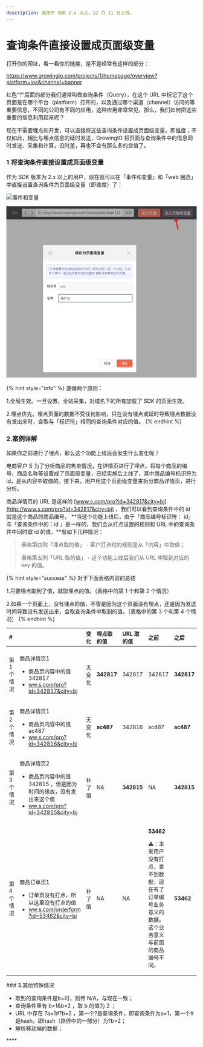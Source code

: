```yaml
---
description: 适用于 SDK 2.x 以上，12 月 11 日上线。
---
```


# 查询条件直接设置成页面级变量

打开你的网址，看一看你的链接，是不是经常有这样的部分：

https://www.growingio.com/projects/1/homepage/overview?platform=ios&channel=banner

红色“?”后面的部分我们通常叫做查询条件（Query），在这个 URL 中标记了这个页面是在哪个平台（platform）打开的，以及通过哪个渠道（channel）访问的等重要信息，不同的公司有不同的应用，这种应用非常常见，那么，我们如何把这些重要的信息利用起来呢？

现在不需要埋点和开发，可以直接将这些查询条件设置成页面级变量，即维度；不仅如此，相比与埋点信息的延时发送，GrowingIO 将页面与查询条件中的信息同时发送、采集和计算，没时差，再也不会有那么多的空值了。

### 1.将查询条件直接设置成页面级变量

作为 SDK 版本为 2.x 以上的用户，现在就可以在「事件和变量」和「web 圈选」中直接设置查询条件为页面级变量（即维度）了：

![&#x4E8B;&#x4EF6;&#x548C;&#x53D8;&#x91CF;](https://lh6.googleusercontent.com/A0rAnnpKQUnR0_mRW77uotOr7eQxB731Q61cvL3pIQe-PrZ_0qaez69oAWZ6Da5eKzVICJtvrS2vX934zQ9UhlHgkV0-Nenh_Oo1_9uMbjBJzj3Je8zRnUr_TJZOWIO4cfDbwDm1)

![web &#x5708;&#x9009;](../../.gitbook/assets/image%20%2811%29.png)

{% hint style="info" %}
遵循两个原则：

1.全局生效。一旦设置，全站采集，对域名下的所有加载了 SDK 的页面生效。

2.埋点优先。埋点页面的数据不受任何影响，只在没有埋点或延时导致埋点数据没有发出来时，会取与「标识符」相同的查询条件对应的值。
{% endhint %}

### **2.案例详解**

如果你之前进行了埋点，那么这个功能上线后会发生什么变化呢？

电商客户 S 为了分析商品的售卖情况，在详情页进行了埋点，将每个商品的编号、商品名称等设置成了页面级变量，已经实施后上线了，其中商品编号标识符为 id，是从内容中取值的。接下来，用户用这个页面级变量来拆分商品详情页，进行分析。

商品详情页的 URL 是这样的 [www.s.com/pro?id=342817&city=bj](http://www.s.com/pro?id=342817&city=bj) ，我们可以看到查询条件中的 id 就是这个商品的商品编号， **当这个功能上线后，由于「商品编号标识符： id」与「查询条件中的：id 」是一样的，我们会从打点设置的规则和 URL 中的查询条件中同时取 id 的值，**有如下几种情况：

> 表格第四列「埋点取的值」 - 客户打点时的规则是从「内容」中取值；
>
> 表格第五列「URL 取的值」 - 这个功能上线后我们从 URL 中取到对应的 key 的值。

{% hint style="success" %}
对于下面表格内容的总结

1.只要埋点取到了值，就取埋点的值。（表格中的第 1 个和第 2 个情况）

2.如果一个页面上，没有埋点的值，不管是因为这个页面没有埋点，还是因为发送时间导致没有发送出来，会取查询条件中取到的值。（表格中的第 3 个和第 4 个情况）
{% endhint %}

<table>
  <thead>
    <tr>
      <th style="text-align:left">#</th>
      <th style="text-align:left"></th>
      <th style="text-align:left">变化</th>
      <th style="text-align:left">埋点取的值</th>
      <th style="text-align:left">URL 取的值</th>
      <th style="text-align:left">之前</th>
      <th style="text-align:left">之后</th>
    </tr>
  </thead>
  <tbody>
    <tr>
      <td style="text-align:left"></td>
      <td style="text-align:left"></td>
      <td style="text-align:left"></td>
      <td style="text-align:left"></td>
      <td style="text-align:left"></td>
      <td style="text-align:left"></td>
      <td style="text-align:left"></td>
    </tr>
    <tr>
      <td style="text-align:left">第 1 个情况</td>
      <td style="text-align:left">
        <p>商品详情页1</p>
        <ul>
          <li>商品页内容中的值 342817</li>
          <li><a href="http://www.s.com/pro?id=342817&amp;city=bj">ww.s.com/pro?id=342817&city=bj</a>
          </li>
        </ul>
      </td>
      <td style="text-align:left">无变化</td>
      <td style="text-align:left"><b>342817</b>
      </td>
      <td style="text-align:left">342817</td>
      <td style="text-align:left">342817</td>
      <td style="text-align:left"><b>342817</b>
      </td>
    </tr>
    <tr>
      <td style="text-align:left">第 2 个情况</td>
      <td style="text-align:left">
        <p>商品详情页1</p>
        <ul>
          <li>商品页内容中的值 ac487</li>
          <li><a href="http://www.s.com/pro?id=342817&amp;city=bj">ww.s.com/pro?id=342816&city=bj</a>
          </li>
        </ul>
      </td>
      <td style="text-align:left">无变化</td>
      <td style="text-align:left"><b>ac487</b>
      </td>
      <td style="text-align:left">342816</td>
      <td style="text-align:left">ac487</td>
      <td style="text-align:left"><b>ac487</b>
      </td>
    </tr>
    <tr>
      <td style="text-align:left">第 3 个情况</td>
      <td style="text-align:left">
        <p>商品详情页2</p>
        <ul>
          <li>商品页内容中的值 342815 ，但是因为时间的缘故，没有发出来这个值</li>
          <li><a href="http://www.s.com/pro?id=342817&amp;city=bj">ww.s.com/pro?id=342815&city=bj</a>
          </li>
        </ul>
      </td>
      <td style="text-align:left">补了值</td>
      <td style="text-align:left">NA</td>
      <td style="text-align:left"><b>342815</b>
      </td>
      <td style="text-align:left">NA</td>
      <td style="text-align:left"><b>342815</b>
      </td>
    </tr>
    <tr>
      <td style="text-align:left">第 4 个情况</td>
      <td style="text-align:left">
        <p>商品订单页1</p>
        <ul>
          <li>订单页没有打点，所以这里没有打点的值</li>
          <li><a href="http://www.s.com/pro?id=342817&amp;city=bj">ww.s.com/orderform</a>
            <a
            href="http://www.s.com/pro?id=342817&amp;city=bj">?id=53462&city=bj</a>
          </li>
        </ul>
      </td>
      <td style="text-align:left">补了值</td>
      <td style="text-align:left">NA</td>
      <td style="text-align:left">NA</td>
      <td style="text-align:left">
        <p><b>53462</b>
        </p>
        <p>⚠️：本来用户没有打点，拿不到数据，现在有了订单编号业务意义的数据。这个业务意义与前面的商品编号不同。</p>
      </td>
      <td style="text-align:left"><b>53462</b>
      </td>
    </tr>
  </tbody>
</table>### 3.其他特殊情况

* 取到的查询条件是b=时，则传 N/A，与现在一致；
* 查询条件里有 b=1&b=2 ，取 b 的值为 2 ；
* URL 中存在 ?a=1\#?b=2 ，第一个?是查询条件，即查询条件为a=1，第一个\#是hash，即hash（路径中的一部分）为?b=2；
* 解析移动端的数据；



\*\*\*\*

